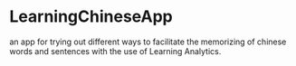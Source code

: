 # LearningChineseApp
an app for trying out different ways to facilitate the memorizing of chinese words and sentences with the use of Learning Analytics.
